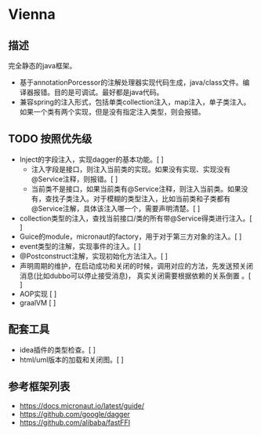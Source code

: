# Vienna
## 描述 
  完全静态的java框架。
* 基于annotationPorcessor的注解处理器实现代码生成，java/class文件。编译器报错。目的是可调试。最好都是java代码。
* 兼容spring的注入形式，包括单类collection注入，map注入，单子类注入。如果一个类有两个实现，但是没有指定注入类型，则会报错。

## TODO 按照优先级
* Inject的字段注入，实现dagger的基本功能。[ ]
  * 注入字段是接口，则注入当前类的实现。如果没有实现、实现没有@Service注释，则报错。[ ]
  * 当前类不是接口，如果当前类有@Service注释，则注入当前类。如果没有，查找子类注入。对于模糊的类型注入，比如当前类和子类都有@Service注解，具体该注入哪一个，需要声明清楚。[ ]
* collection类型的注入，查找当前接口/类的所有带@Service得类进行注入。[ ]
* Guice的module，micronaut的factory，用于对于第三方对象的注入。[ ]
* event类型的注解，实现事件的注入。[ ]
* @Postconstruct注解，实现初始化方法注入。[ ]
* 声明周期的维护，在启动成功和关闭的时候，调用对应的方法，先发送预关闭消息(比如dubbo可以停止接受消息)， 真实关闭需要根据依赖的关系倒置 。[ ]
* AOP实现 [ ]
* graalVM  [ ]

## 配套工具
* idea插件的类型检查。[ ]
* html/uml版本的加载和关闭图。[ ]

## 参考框架列表
* https://docs.micronaut.io/latest/guide/
* https://github.com/google/dagger
* https://github.com/alibaba/fastFFI
